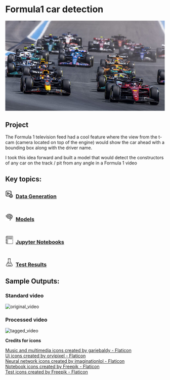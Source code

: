 # Formula1 car detection 
![cover.jpg](https://github.com/SwamiKannan/Formula1-car-detection/blob/main/cover.jpg)

## Project
 The Formula 1 television feed had a cool feature where the view from the t-cam (camera located on top of the engine) would show the car ahead with a bounding box along with the driver name.
 
 I took this idea forward and built a model that would detect the constructors of any car on the track / pit from any angle in a Formula 1 video

## Key topics:
### <img src="https://github.com/SwamiKannan/Formula1-car-detection/blob/main/icons/video_download.png" width=25 align="bottom">&nbsp;&nbsp;[Data Generation](https://github.com/SwamiKannan/Formula1-car-detection/tree/main/data_generation) <br><br>
### <img src="https://github.com/SwamiKannan/Formula1-car-detection/blob/main/icons/artificial-intelligence.png" width=25 align="bottom">&nbsp;&nbsp;[Models](https://github.com/SwamiKannan/Formula1-car-detection/tree/main/model)<br><br>
### <img src="https://github.com/SwamiKannan/Formula1-car-detection/blob/main/icons/notebook.png" width=25 align="bottom">&nbsp;&nbsp;[Jupyter Notebooks](https://github.com/SwamiKannan/Formula1-car-detection/tree/main/notebook)<br><br>
### <img src="https://github.com/SwamiKannan/Formula1-car-detection/blob/main/icons/test.png" width=25 align="bottom">&nbsp;&nbsp;[Test Results](https://github.com/SwamiKannan/Formula1-car-detection/tree/main/test)

## Sample Outputs:

### Standard video<br>
![original_video](https://github.com/SwamiKannan/Formula1-car-detection/blob/main/raw_video.gif)

### Processed video<br>
![tagged_video](https://github.com/SwamiKannan/Formula1-car-detection/blob/main/processed%20image.gif)
<br>
<p font-size:5px">
<b>Credits for icons</b>


<a href="https://www.flaticon.com/free-icons/music-and-multimedia" title="music and multimedia icons">Music and multimedia icons created by gariebaldy - Flaticon</a>
<br><a href="https://www.flaticon.com/free-icons/ui" title="ui icons">Ui icons created by orvipixel - Flaticon</a>
<br><a href="https://www.flaticon.com/free-icons/neural-network" title="neural network icons">Neural network icons created by imaginationlol - Flaticon
<br><a href="https://www.flaticon.com/free-icons/notebook" title="notebook icons">Notebook icons created by Freepik - Flaticon</a></li>
<br><a href="https://www.flaticon.com/free-icons/test" title="test icons">Test icons created by Freepik - Flaticon</a>
</p>
